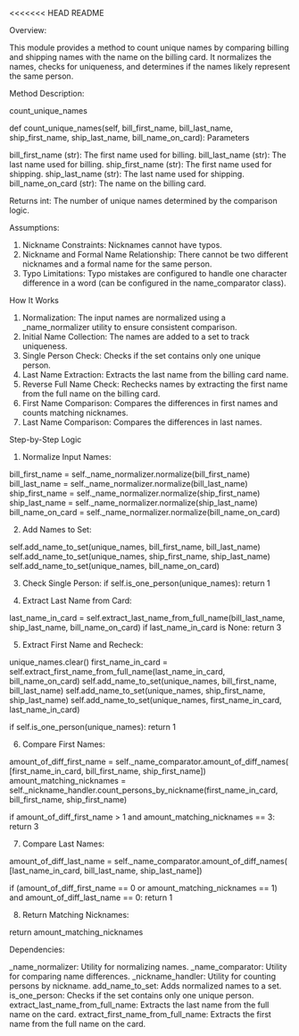 <<<<<<< HEAD
README


Overview:

This module provides a method to count unique names by comparing billing and shipping names with the name on the billing card. 
It normalizes the names, checks for uniqueness, and determines if the names likely represent the same person.

Method Description:

count_unique_names


def count_unique_names(self, bill_first_name, bill_last_name, ship_first_name, ship_last_name, bill_name_on_card):
Parameters

bill_first_name (str): The first name used for billing.
bill_last_name (str): The last name used for billing.
ship_first_name (str): The first name used for shipping.
ship_last_name (str): The last name used for shipping.
bill_name_on_card (str): The name on the billing card.

Returns
int: The number of unique names determined by the comparison logic.

Assumptions:

1. Nickname Constraints: Nicknames cannot have typos.
2. Nickname and Formal Name Relationship: There cannot be two different nicknames and a formal name for the same person.
3. Typo Limitations: Typo mistakes are configured to handle one character difference in a word (can be configured in the name_comparator class).

How It Works
1. Normalization: The input names are normalized using a _name_normalizer utility to ensure consistent comparison.
2. Initial Name Collection: The names are added to a set to track uniqueness.
3. Single Person Check: Checks if the set contains only one unique person.
4. Last Name Extraction: Extracts the last name from the billing card name.
5. Reverse Full Name Check: Rechecks names by extracting the first name from the full name on the billing card.
6. First Name Comparison: Compares the differences in first names and counts matching nicknames.
7. Last Name Comparison: Compares the differences in last names.

Step-by-Step Logic
1. Normalize Input Names:

bill_first_name = self._name_normalizer.normalize(bill_first_name)
bill_last_name = self._name_normalizer.normalize(bill_last_name)
ship_first_name = self._name_normalizer.normalize(ship_first_name)
ship_last_name = self._name_normalizer.normalize(ship_last_name)
bill_name_on_card = self._name_normalizer.normalize(bill_name_on_card)

2. Add Names to Set:

self.add_name_to_set(unique_names, bill_first_name, bill_last_name)
self.add_name_to_set(unique_names, ship_first_name, ship_last_name)
self.add_name_to_set(unique_names, bill_name_on_card)

3. Check Single Person:
if self.is_one_person(unique_names):
    return 1

4. Extract Last Name from Card:

last_name_in_card = self.extract_last_name_from_full_name(bill_last_name, ship_last_name, bill_name_on_card)
if last_name_in_card is None:
    return 3

5. Extract First Name and Recheck:

unique_names.clear()
first_name_in_card = self.extract_first_name_from_full_name(last_name_in_card, bill_name_on_card)
self.add_name_to_set(unique_names, bill_first_name, bill_last_name)
self.add_name_to_set(unique_names, ship_first_name, ship_last_name)
self.add_name_to_set(unique_names, first_name_in_card, last_name_in_card)

if self.is_one_person(unique_names):
    return 1


6. Compare First Names:

amount_of_diff_first_name = self._name_comparator.amount_of_diff_names(
    [first_name_in_card, bill_first_name, ship_first_name])
amount_matching_nicknames = self._nickname_handler.count_persons_by_nickname(first_name_in_card,
                                                                             bill_first_name, ship_first_name)

if amount_of_diff_first_name > 1 and amount_matching_nicknames == 3:
    return 3

7. Compare Last Names:

amount_of_diff_last_name = self._name_comparator.amount_of_diff_names(
    [last_name_in_card, bill_last_name, ship_last_name])

if (amount_of_diff_first_name == 0 or amount_matching_nicknames == 1) and amount_of_diff_last_name == 0:
    return 1

8. Return Matching Nicknames:

return amount_matching_nicknames

Dependencies:

_name_normalizer: Utility for normalizing names.
_name_comparator: Utility for comparing name differences.
_nickname_handler: Utility for counting persons by nickname.
add_name_to_set: Adds normalized names to a set.
is_one_person: Checks if the set contains only one unique person.
extract_last_name_from_full_name: Extracts the last name from the full name on the card.
extract_first_name_from_full_name: Extracts the first name from the full name on the card.
